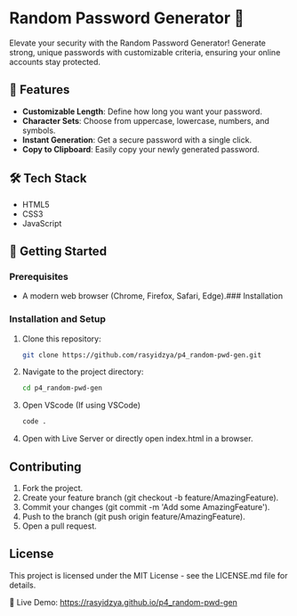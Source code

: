 # Random Password Generator 🔐

Elevate your security with the Random Password Generator! Generate strong, unique passwords with customizable criteria, ensuring your online accounts stay protected.

<!--![Project Screenshot](path-to-screenshot-image.png)
<!-- Replace with a link to your project's screenshot -->

## 🌟 Features

- **Customizable Length**: Define how long you want your password.
- **Character Sets**: Choose from uppercase, lowercase, numbers, and symbols.
- **Instant Generation**: Get a secure password with a single click.
- **Copy to Clipboard**: Easily copy your newly generated password.

## 🛠️ Tech Stack

- HTML5
- CSS3
- JavaScript

## 🔧 Getting Started

### Prerequisites

- A modern web browser (Chrome, Firefox, Safari, Edge).### Installation

### Installation and Setup

1. Clone this repository:
   ```bash
   git clone https://github.com/rasyidzya/p4_random-pwd-gen.git

2. Navigate to the project directory:
   ```bash
   cd p4_random-pwd-gen
3. Open VScode (If using VSCode)
   ```bash
   code .
4. Open with Live Server or directly open index.html in a browser.

## Contributing
1. Fork the project.
2. Create your feature branch (git checkout -b feature/AmazingFeature).
3. Commit your changes (git commit -m 'Add some AmazingFeature').
4. Push to the branch (git push origin feature/AmazingFeature).
5. Open a pull request.
   
## License
This project is licensed under the MIT License - see the LICENSE.md file for details.

🔗 Live Demo: https://rasyidzya.github.io/p4_random-pwd-gen

